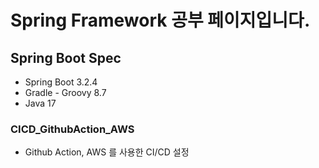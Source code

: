 # Spring Framework 공부 페이지입니다. 

## Spring Boot Spec

- Spring Boot 3.2.4
- Gradle - Groovy 8.7
- Java 17

### CICD_GithubAction_AWS
- Github Action, AWS 를 사용한 CI/CD 설정
